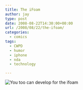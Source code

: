 ```yaml
---
title: The iFoam
author: jay
type: post
date: 2008-08-22T14:30:00+00:00
url: /2008/08/22/the-ifoam/
categories:
  - comics
tags:
  - CWPD
  - humor
  - iphone
  - nda
  - technology

---
```

![You too can develop for the ifoam][1]

 [1]: https://files.rambleon.org/images/2008/08/ifoam.jpg